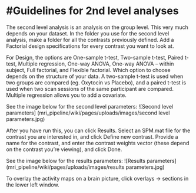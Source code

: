 #Guidelines for 2nd level analyses
===============
The second level analysis is an analysis on the group level. This very much depends on your dataset. 
In the folder you use for the second level analysis, make a folder for all the contrasts previously defined. Add a Factorial design specifications for every contrast you want to look at.  

For Design, the options are One-sample t-test, Two-sample t-test, Paired t-test, Multiple regression, One-way ANOVA, One-way ANOVA – within subject, Full factorial, and Flexible factorial. Which option to choose depends on the structure of your data. A two-sample t-test is used when two groups are compared (eg. Oxytocin vs Placebo), and a paired t-test is used when two scan sessions of the same participant are compared. Multiple regression allows you to add a covariate. 

See the image below for the second level parameters:
![Second level parameters] (mri_pipeline/wiki/pages/uploads/images/second level parameters.jpg)

After you have run this, you can click Results. Select an SPM.mat file for the contrast you are interested in, and click Define new contrast. Provide a name for the contrast, and enter the contrast weights vector (these depend on the contrast you’re viewing), and click Done. 

See the image below for the results parameters:
![Results parameters] (mri_pipeline/wiki/pages/uploads/images/results parameters.jpg)

To overlay the activity maps on a brain picture, click overlays -> sections in the lower left window.